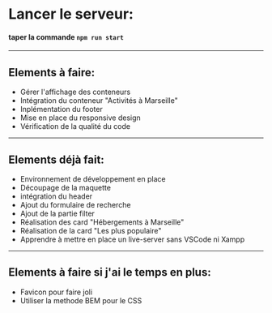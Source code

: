 # Lancer le serveur:

#### taper la commande `npm run start`


-------------------------------------------------------
## Elements à faire:

- Gérer l'affichage des conteneurs
- Intégration du conteneur "Activités à Marseille"
- Inplémentation du footer
- Mise en place du responsive design
- Vérification de la qualité du code
-------------------------------------------------------
## Elements déjà fait:

- Environnement de développement en place
- Découpage de la maquette
- intégration du header
- Ajout du formulaire de recherche
- Ajout de la partie filter
- Réalisation des card "Hébergements à Marseille"
- Réalisation de la card "Les plus populaire"
- Apprendre à mettre en place un live-server sans VSCode ni Xampp

-------------------------------------------------------

## Elements à faire si j'ai le temps en plus:

- Favicon pour faire joli
- Utiliser la methode BEM pour le CSS